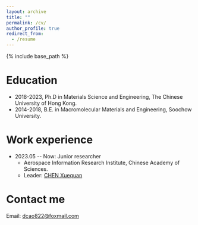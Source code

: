 ```yaml
---
layout: archive
title: ""
permalink: /cv/
author_profile: true
redirect_from:
  - /resume
---
```


{% include base_path %}

Education
======
* 2018-2023, Ph.D in Materials Science and Engineering, The Chinese University of Hong Kong.
* 2014-2018, B.E. in Macromolecular Materials and Engineering, Soochow University.

Work experience
======
* 2023.05 -- Now: Junior researcher
  * Aerospace Information Research Institute, Chinese Academy of Sciences.
  * Leader: [CHEN Xuequan](https://swenchchen.github.io/)

Contact me
======
Email: dcao822@foxmail.com

  
